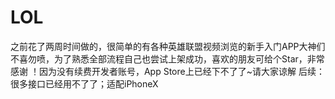 # LOL
之前花了两周时间做的，很简单的有各种英雄联盟视频浏览的新手入门APP大神们不喜勿喷，为了熟悉全部流程自己也尝试上架成功，喜欢的朋友可给个Star，非常感谢 ！因为没有续费开发者账号，App Store上已经下不了了~请大家谅解
后续：很多接口已经用不了了；适配iPhoneX
